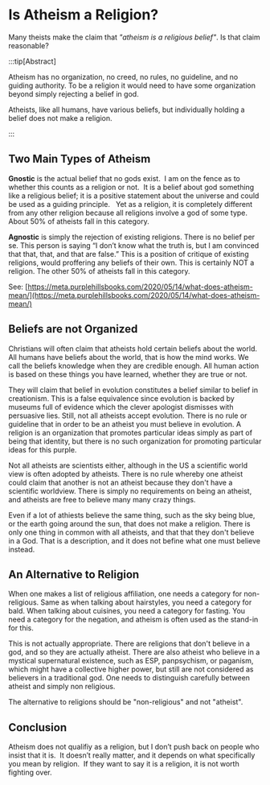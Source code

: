 # Is Atheism a Religion?

Many theists make the claim that _"atheism is a religious belief"_.  Is that claim reasonable?

:::tip[Abstract]

Atheism has no organization, no creed, no rules, no guideline, and no guiding authority.  To be a religion it would need to have some organization beyond simply rejecting a belief in god.

Atheists, like all humans, have various beliefs, but individually holding a belief does not make a religion.

:::

## Two Main Types of Atheism

**Gnostic** is the actual belief that no gods exist.  I am on the fence as to whether this counts as a religion or not.  It is a belief about god something like a religious belief; it is a positive statement about the universe and could be used as a guiding principle.   Yet as a religion, it is completely different from any other religion because all religions involve a god of some type. About 50% of atheists fall in this category.

**Agnostic** is simply the rejection of existing religions. There is no belief per se. This person is saying “I don’t know what the truth is, but I am convinced that that, that, and that are false.” This is a position of critique of existing religions, would proffering any beliefs of their own. This is certainly NOT a religion. The other 50% of atheists fall in this category.

See: [https://meta.purplehillsbooks.com/2020/05/14/what-does-atheism-mean/](https://meta.purplehillsbooks.com/2020/05/14/what-does-atheism-mean/)

## Beliefs are not Organized

Christians will often claim that atheists hold certain beliefs about the world.  All humans have beliefs about the world, that is how the mind works.  We call the beliefs knowledge when they are credible enough.  All human action is based on these things you have learned, whether they are true or not.

They will claim that belief in evolution constitutes a belief similar to belief in creationism.  This is a false equivalence since evolution is backed by museums full of evidence which the clever apologist dismisses with persuasive lies.  Still, not all atheists accept evolution.  There is no rule or guideline that in order to be an atheist you must believe in evolution.  A religion is an organization that promotes particular ideas simply as part of being that identity, but there is no such organization for promoting particular ideas for this purple.

Not all atheists are scientists either, although in the US a scientific world view is often adopted by atheists.  There is no rule whereby one atheist could claim that another is not an atheist because they don't have a scientific worldview.  There is simply no requirements on being an atheist, and atheists are free to believe many many crazy things.

Even if a lot of athiests believe the same thing, such as the sky being blue, or the earth going around the sun, that does not make a religion.  There is only one thing in common with all atheists, and that that they don't believe in a God.  That is a description, and it does not befine what one must believe instead.

## An Alternative to Religion

When one makes a list of religious affiliation, one needs a category for non-religious.   Same as when talking about hairstyles, you need a category for bald.  When talking about cuisines, you need a category for fasting.  You need a category for the negation, and atheism is often used as the stand-in for this.

This is not actually appropriate.  There are religions that don't believe in a god, and so they are actually atheist.  There are also atheist who believe in a mystical supernatural existence, such as ESP, panpsychism, or paganism, which might have a collective higher power, but still are not considered as believers in a traditional god.  One needs to distinguish carefully between atheist and simply non religious.

The alternative to religions should be "non-religious" and not "atheist".

## Conclusion

Atheism does not qualifiy as a religion, but I don’t push back on people who insist that it is.  It doesn’t really matter, and it depends on what specifically you mean by religion.  If they want to say it is a religion, it is not worth fighting over.